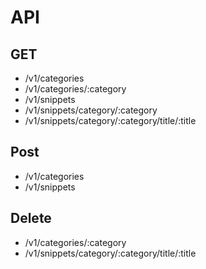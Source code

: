 # API

## GET
- /v1/categories
- /v1/categories/:category
- /v1/snippets
- /v1/snippets/category/:category
- /v1/snippets/category/:category/title/:title

## Post
- /v1/categories
- /v1/snippets

## Delete
- /v1/categories/:category
- /v1/snippets/category/:category/title/:title
